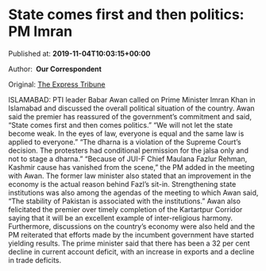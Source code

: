 
# State comes first and then politics: PM Imran

Published at: **2019-11-04T10:03:15+00:00**

Author: **​ Our Correspondent**

Original: [The Express Tribune](https://tribune.com.pk/story/2093231/1-sit-violation-apex-courts-decision-babar-awan/)

ISLAMABAD: PTI leader Babar Awan called on Prime Minister Imran Khan in Islamabad and discussed the overall political situation of the country.
Awan said the premier has reassured of the government’s commitment and said, “State comes first and then comes politics.”
“We will not let the state become weak. In the eyes of law, everyone is equal and the same law is applied to everyone.”
“The dharna is a violation of the Supreme Court’s decision. The protesters had conditional permission for the jalsa only and not to stage a dharna.”
“Because of JUI-F Chief Maulana Fazlur Rehman, Kashmir cause has vanished from the scene,” the PM added in the meeting with Awan.
The former law minister also stated that an improvement in the economy is the actual reason behind Fazl’s sit-in.
Strengthening state institutions was also among the agendas of the meeting to which Awan said, “The stability of Pakistan is associated with the institutions.”
Awan also felicitated the premier over timely completion of the Kartartpur Corridor saying that it will be an excellent example of inter-religious harmony.
Furthermore, discussions on the country’s economy were also held and the PM reiterated that efforts made by the incumbent government have started yielding results.
The prime minister said that there has been a 32 per cent decline in current account deficit, with an increase in exports and a decline in trade deficits.
 
